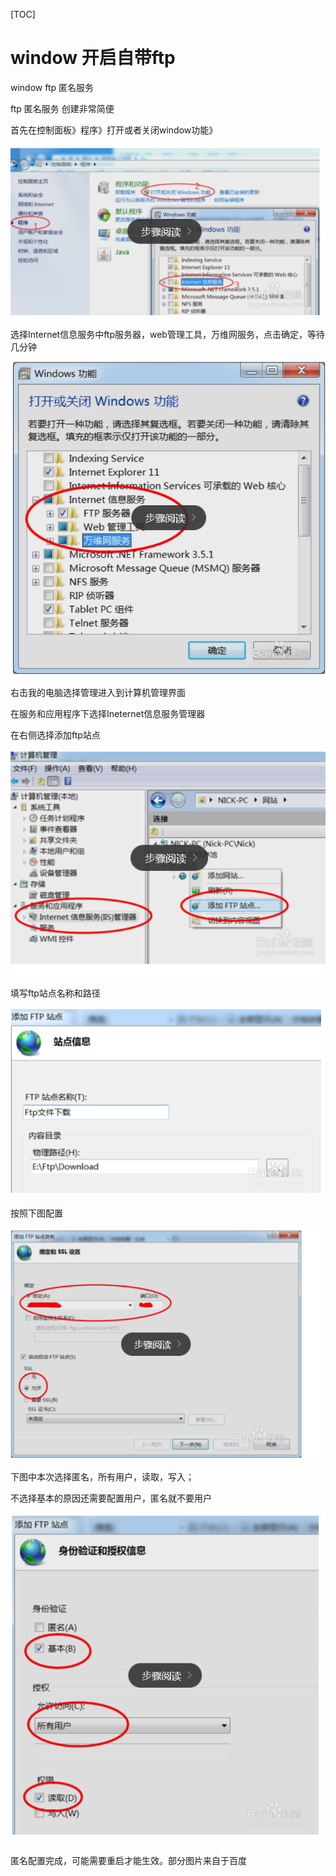 [TOC]

# window 开启自带ftp



window ftp 匿名服务

ftp 匿名服务 创建非常简便

首先在控制面板》程序》打开或者关闭window功能》

![img](../img_src/55a20bcae54a414f9539400de43d271c/clipboard.png)

选择Internet信息服务中ftp服务器，web管理工具，万维网服务，点击确定，等待几分钟

![img](../img_src/318c0ecfdffe4ee1b449f8df1cd4ece2/clipboard.png)

右击我的电脑选择管理进入到计算机管理界面

在服务和应用程序下选择Ineternet信息服务管理器

在右侧选择添加ftp站点

![img](../img_src/d24122fefb13494ba5efc3291197bf14/clipboard.png)

填写ftp站点名称和路径

![img](../img_src/e6af68bccc19486d97dea5075626ab14/clipboard.png)

按照下图配置

![img](../img_src/ad5f15f960ef4af4be9ebbb1396bf3ca/clipboard.png)

下图中本次选择匿名，所有用户，读取，写入；

不选择基本的原因还需要配置用户，匿名就不要用户

![img](../img_src/6f84d8ac91f54b4782fa8906d3bc5bb8/clipboard.png)

匿名配置完成，可能需要重启才能生效。部分图片来自于百度